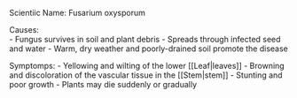 
Scientiic Name: Fusarium oxysporum

Causes:  
	-   Fungus survives in soil and plant debris
	-   Spreads through infected seed and water
	-   Warm, dry weather and poorly-drained soil promote the disease

Symptomps:
	-   Yellowing and wilting of the lower [[Leaf|leaves]]
	-   Browning and discoloration of the vascular tissue in the [[Stem|stem]]
	-   Stunting and poor growth
	-   Plants may die suddenly or gradually